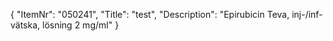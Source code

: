 {
  "ItemNr": "050241",
  "Title": "test",
  "Description": "Epirubicin Teva, inj-/inf-vätska, lösning 2 mg/ml"
}